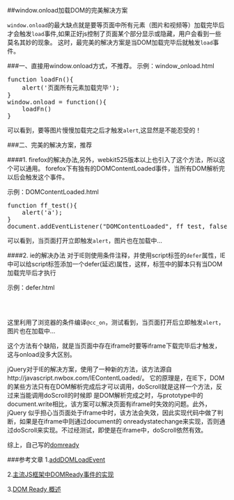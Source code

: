 ##window.onload加载DOM的完美解决方案

<code>window.onload</code>的最大缺点就是要等页面中所有元素（图片和视频等）加载完毕后才会触发<code>load</code>事件,如果正好js控制了页面某个部分显示或隐藏，用户会看到一些莫名其妙的现象。
这时，最完美的解决方案是当DOM加载完毕后就触发<code>load</code>事件。

###一、直接用window.onload方式，不推荐。
示例：window_onload.html
<pre>
function loadFn(){
    alert('页面所有元素加载完毕');
}
window.onload = function(){
    loadFn()
}
</pre>
可以看到，要等图片慢慢加载完之后才触发<code>alert</code>,这显然是不能忍受的！

###二、完美的解决方案，推荐

####1. firefox的解决办法,另外，webkit525版本以上也引入了这个方法，所以这个可以通用。
forefox下有独有的DOMContentLoaded事件，当所有DOM解析完以后会触发这个事件。

示例：DOMContentLoaded.html

<pre>
function ff_test(){
    alert('a');
}
document.addEventListener("DOMContentLoaded", ff_test, false);
</pre>
可以看到，当页面打开立即触发<code>alert</code>，图片也在加载中...

####2. ie的解决办法
对于IE则使用条件注释，并使用script标签的<code>defer</code>属性，IE中可以给script标签添加一个defer(延迟)属性，这样，标签中的脚本只有当DOM加载完毕后才执行

示例：defer.html
<pre>
<script>
/*@cc_on @*/
/*@if (@_win32)
document.write("<script id=__ie_onload defer src=//0><\/scr"+"ipt>");
    script = document.getElementById("__ie_onload");
    script.onreadystatechange = function() {
        if (this.readyState == "complete")
        init(); // call the onload handler
    };
@end @*/
</script>
</pre>
这里利用了浏览器的条件编译<code>@cc_on</code>，测试看到，当页面打开后立即触发<code>alert</code>，图片也在加载中...

这个方法有个缺陷，就是当页面中存在iframe时要等iframe下载完毕后才触发，这与onload没多大区别。

jQuery对于IE的解决方案，使用了一种新的方法，该方法源自http://javascript.nwbox.com/IEContentLoaded/。 它的原理是，在IE下，DOM的某些方法只有在DOM解析完成后才可以调用，doScroll就是这样一个方法，反过来当能调用doScroll的时候即 是DOM解析完成之时，与prototype中的document.write相比，该方案可以解决页面有iframe时失效的问题。此外，jQuery 似乎担心当页面处于iframe中时，该方法会失效，因此实现代码中做了判断，如果是在iframe中则通过document的 onreadystatechange来实现，否则通过doScroll来实现。不过经测试，即使是在iframe中，doScroll依然有效。

综上，自己写的<a href="https://github.com/jfengsky/Fragment/blob/master/domReady/domready.js">domready</a>

###参考文章
1.<a href="http://www.thefutureoftheweb.com/blog/adddomloadevent" target="_blank">addDOMLoadEvent</a>

2.<a href="http://wyz.67ge.com/javascript-domready/" target="_blank">主流JS框架中DOMReady事件的实现</a>

3.<a href="http://www.cnblogs.com/zhangziqiu/archive/2011/06/27/DOMReady.html" target="_blank">DOM Ready 概述 </a>